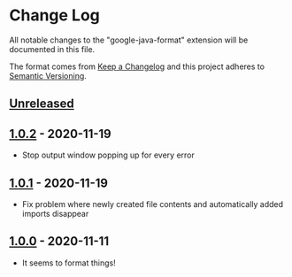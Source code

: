 # Change Log

All notable changes to the "google-java-format" extension will be documented in this file.

The format comes from [Keep a Changelog](http://keepachangelog.com/) and this project adheres to [Semantic Versioning](https://semver.org/spec/v2.0.0.html).

## [Unreleased]

## [1.0.2] - 2020-11-19

- Stop output window popping up for every error

## [1.0.1] - 2020-11-19

- Fix problem where newly created file contents and automatically added imports disappear

## [1.0.0] - 2020-11-11

- It seems to format things!

[Unreleased]: https://github.com/ilkka/vscode-google-java-format/compare/v1.0.2...HEAD
[1.0.2]: https://github.com/ilkka/vscode-google-java-format/compare/v1.0.1...v1.0.2
[1.0.1]: https://github.com/ilkka/vscode-google-java-format/compare/v1.0.0...v1.0.1
[1.0.0]: https://github.com/ilkka/vscode-google-java-format/compare/v0.3.0...v1.0.0
